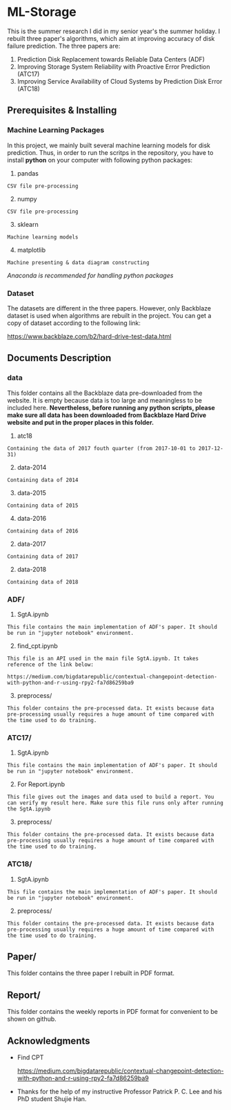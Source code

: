 # ML-Storage

This is the summer research I did in my senior year's the summer holiday. I rebuilt three paper's algorithms, which aim at improving accuracy of disk failure prediction. The three papers are: 
1. Prediction Disk Replacement towards Reliable Data Centers (ADF)
2. Improving Storage System Reliability with Proactive Error Prediction (ATC17)
3. Improving Service Availability of Cloud Systems by Prediction Disk Error (ATC18)

## Prerequisites & Installing

### Machine Learning Packages

In this project, we mainly built several machine learning models for disk prediction. Thus, in order to run the scritps in the repository, you have to install **python** on your computer with following python packages:
  1. pandas
  
    CSV file pre-processing
    
  2. numpy
  
    CSV file pre-processing
    
  3. sklearn
  
    Machine learning models
    
  4. matplotlib
  
    Machine presenting & data diagram constructing 
    
*Anaconda is recommended for handling python packages* 

### Dataset

The datasets are different in the three papers. However, only Backblaze dataset is used when algorithms are rebuilt in the project. You can get a copy of dataset according to the following link:

https://www.backblaze.com/b2/hard-drive-test-data.html

## Documents Description

### data

This folder contains all the Backblaze data pre-downloaded from the website. It is empty because data is too large and meaningless to be included here. **Nevertheless, before running any python scripts, please make sure all data has been downloaded from Backblaze Hard Drive website and put in the proper places in this folder.**

  1. atc18
    
    Containing the data of 2017 fouth quarter (from 2017-10-01 to 2017-12-31) 
    
  2. data-2014 
    
    Containing data of 2014
  
  3. data-2015 
    
    Containing data of 2015
  
  4. data-2016 
    
    Containing data of 2016
  
  2. data-2017 
    
    Containing data of 2017
  
  2. data-2018 
    
    Containing data of 2018
   

### ADF/

  1. SgtA.ipynb

    This file contains the main implementation of ADF's paper. It should be run in "jupyter notebook" environment. 

  2. find_cpt.ipynb
    
    This file is an API used in the main file SgtA.ipynb. It takes reference of the link below:
    
    https://medium.com/bigdatarepublic/contextual-changepoint-detection-with-python-and-r-using-rpy2-fa7d86259ba9
    
  3. preprocess/
  
    This folder contains the pre-processed data. It exists because data pre-processing usually requires a huge amount of time compared with the time used to do training.

### ATC17/
   1. SgtA.ipynb

    This file contains the main implementation of ADF's paper. It should be run in "jupyter notebook" environment. 

  2. For Report.ipynb
    
    This file gives out the images and data used to build a report. You can verify my result here. Make sure this file runs only after running the SgtA.ipynb
    
  3. preprocess/
  
    This folder contains the pre-processed data. It exists because data pre-processing usually requires a huge amount of time compared with the time used to do training.

### ATC18/
  1. SgtA.ipynb

    This file contains the main implementation of ADF's paper. It should be run in "jupyter notebook" environment. 

  2. preprocess/
  
    This folder contains the pre-processed data. It exists because data pre-processing usually requires a huge amount of time compared with the time used to do training.

## Paper/

This folder contains the three paper I rebuilt in PDF format.

## Report/

This folder contains the weekly reports in PDF format for convenient to be shown on github.

## Acknowledgments

* Find CPT

  https://medium.com/bigdatarepublic/contextual-changepoint-detection-with-python-and-r-using-rpy2-fa7d86259ba9

* Thanks for the help of my instructive Professor Patrick P. C. Lee and his PhD student Shujie Han.